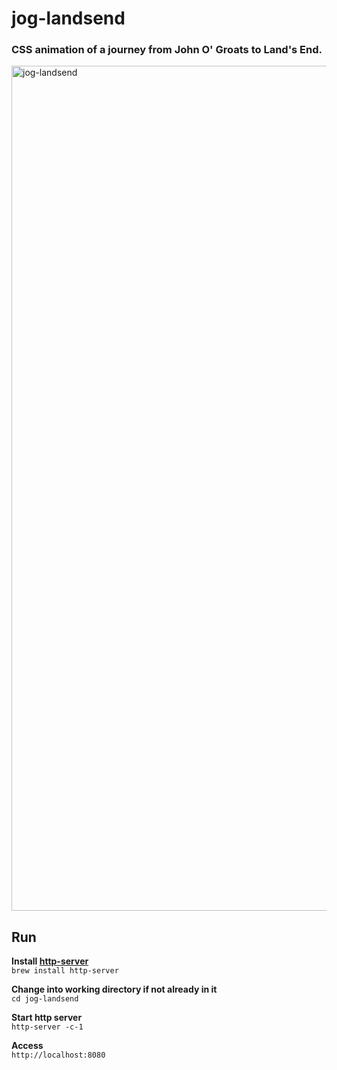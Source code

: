 # jog-landsend
### CSS animation of a journey from John O' Groats to Land's End.

<img width="1352" alt="jog-landsend" src="https://user-images.githubusercontent.com/17809022/181813804-83fdcdad-11a2-4c27-86ac-d9b4804253df.png">

## Run

**Install [http-server](https://www.npmjs.com/package/http-server)**   
```brew install http-server```

**Change into working directory if not already in it**   
```cd jog-landsend```

**Start http server**   
```http-server -c-1```

**Access**   
```http://localhost:8080```

